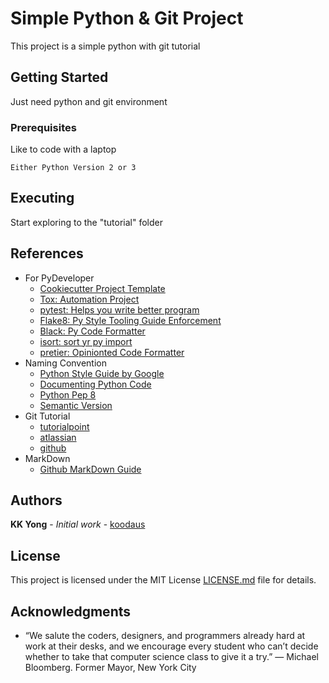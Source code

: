 # Simple Python & Git Project 

This project is a simple python with git tutorial 


## Getting Started

Just need python and git environment 
  

### Prerequisites

Like to code with a laptop 

```
Either Python Version 2 or 3
```

## Executing 

Start exploring to the "tutorial" folder


## References

- For PyDeveloper
  - [Cookiecutter Project Template](https://cookiecutter.readthedocs.io/en/latest/)
  - [Tox: Automation Project](https://tox.readthedocs.io/en/latest/)
  - [pytest: Helps you write better program](https://docs.pytest.org/en/latest/)
  - [Flake8: Py Style Tooling Guide Enforcement](https://docs.pytest.org/en/latest/)
  - [Black: Py Code Formatter](https://pypi.org/project/black/)
  - [isort: sort yr py import](https://pypi.org/project/isort/)
  - [pretier: Opinionted Code Formatter](https://github.com/prettier/prettier)  
- Naming Convention
  - [Python Style Guide by Google](http://google.github.io/styleguide/pyguide.html)
  - [Documenting Python Code](https://realpython.com/documenting-python-code/)
  - [Python Pep 8](https://www.python.org/dev/peps/pep-0008/)
  - [Semantic Version](https://semver.org/spec/v1.0.0.html#tagging-specification-semvertag) 
- Git Tutorial
  - [tutorialpoint](https://www.tutorialspoint.com/git/git_basic_concepts.htm)
  - [atlassian](https://www.atlassian.com/git/tutorials/setting-up-a-repository)
  - [github](https://guides.github.com/activities/hello-world/)
- MarkDown
  - [Github MarkDown Guide](https://guides.github.com/features/mastering-markdown/)


## Authors

**KK Yong** - *Initial work* - [koodaus](https://github.com/kehkok)


## License

This project is licensed under the MIT License [LICENSE.md](LICENSE.md) file 
for details.


## Acknowledgments

* “We salute the coders, designers, and programmers already hard at work at 
their desks, and we encourage every student who can’t decide whether to take 
that computer science class to give it a try.” — Michael Bloomberg. Former 
Mayor, New York City